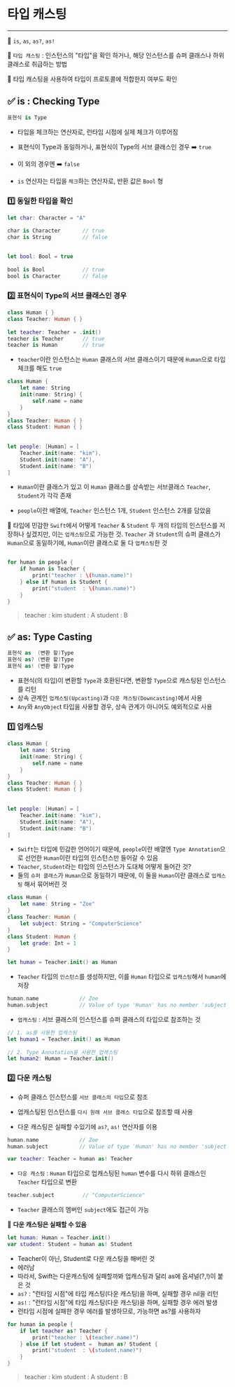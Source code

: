 # 타입 캐스팅
***

🌟 `is`, `as`, `as?`, `as!`

🌟 `타입 캐스팅` : 인스턴스의 "타입"을 확인 하거나, 해당 인스턴스를 슈퍼 클래스나 하위 클래스로 취급하는 방법

🌟 타입 캐스팅을 사용하여 타입이 프로토콜에 적합한지 여부도 확인

## ✅ is : Checking Type 
```swift
표현식 is Type
```

- 타입을 체크하는 연산자로, 런타임 시점에 실제 체크가 이루어짐

- 표현식이 Type과 동일하거나, 표현식이 Type의 서브 클래스인 경우 ➡️ `true`

- 이 외의 경우엔 ➡️ `false`

 - `is` 연산자는 타입을 `체크`하는 연산자로, 반환 값은 `Bool` 형
 
###  1️⃣ 동일한 타입을 확인
```swift
let char: Character = "A"

char is Character       // true
char is String          // false
 
 
let bool: Bool = true
 
bool is Bool            // true
bool is Character       // false
```

### 2️⃣ 표현식이 Type의 서브 클래스인 경우
```swift
class Human { }
class Teacher: Human { }
 
let teacher: Teacher = .init()
teacher is Teacher      // true
teacher is Human        // true
```
- `teacher`이란 인스턴스는 `Human` 클래스의 서브 클래스이기 때문에 `Human`으로 타입 체크를 해도 `true`

```swift
class Human {
    let name: String
    init(name: String) {
        self.name = name
    }
}
class Teacher: Human { }
class Student: Human { }
 
 
let people: [Human] = [
    Teacher.init(name: "kim"),
    Student.init(name: "A"),
    Student.init(name: "B")
]
```
- `Human`이란 클래스가 있고 이 `Human` 클래스를 상속받는 서브클래스 `Teacher`, `Student`가 각각 존재

- `people`이란 배열에, `Teacher` 인스턴스 1개, `Student` 인스턴스 2개를 담았음

🚨 타입에 민감한 `Swift`에서 어떻게 `Teacher` & `Student` 두 개의 타입의 인스턴스를 저장하나 싶겠지만, 이는 `업캐스팅`으로 가능한 것. `Teacher` 과 `Student`의 슈퍼 클래스가 `Human`으로 동일하기에, `Human`이란 클래스로 둘 다 `업캐스팅`한 것

```swift

for human in people {
    if human is Teacher {
        print("teacher : \(human.name)")
    } else if human is Student {
        print("student  : \(human.name)")
    }
}
```
> teacher : kim
student : A
student : B


## ✅ as: Type Casting

```swift
표현식 as  (변환 할)Type
표현식 as? (변환 할)Type
표현식 as! (변환 할)Type
```

- 표현식(의 타입)이 변환할 `Type`과 호환된다면, 변환할 `Type`으로 캐스팅된 인스턴스를 리턴
- 상속 관계인 `업캐스팅(Upcasting)`과 `다운 캐스팅(Downcasting)`에서 사용
- `Any`와 `AnyObjec`t 타입을 사용할 경우, 상속 관계가 아니어도 예외적으로 사용

### 1️⃣ 업캐스팅
```swift
class Human {
    let name: String
    init(name: String) {
        self.name = name
    }
}
class Teacher: Human { }
class Student: Human { }
 
 
let people: [Human] = [
    Teacher.init(name: "kim"),
    Student.init(name: "A"),
    Student.init(name: "B")
]
```
- `Swift`는 타입에 민감한 언어이기 때문에, `people`이란 배열엔 `Type Annotation`으로 선언한 `Human`이란 타입의 인스턴스만 들어갈 수 있음
- `Teacher`, `Student`라는 타입의 인스턴스가 도대체 어떻게 들어간 것?
- 둘의 `슈퍼 클래스`가 `Human`으로 동일하기 때문에, 이 둘을 `Human`이란 클래스로 `업캐스팅` 해서 묶어버린 것

```swift
class Human {
    let name: String = "Zoe"
}
class Teacher: Human {
    let subject: String = "ComputerScience"
}
class Student: Human {
    let grade: Int = 1
}
```

```swift
let human = Teacher.init() as Human
```

- `Teacher` 타입의 `인스턴스`를 생성하지만, 이를 `Human` 타입으로 `업캐스팅`해서 `human`에 저장


```swift
human.name             // Zoe
human.subject          // Value of type 'Human' has no member 'subject'
```

- `업캐스팅` : 서브 클래스의 인스턴스를 슈퍼 클래스의 타입으로 참조하는 것 

```swift
// 1. as를 사용한 업캐스팅
let human1 = Teacher.init() as Human
 
// 2. Type Annotation을 사용한 업캐스팅
let human2: Human = Teacher.init()
```

### 2️⃣ 다운 캐스팅
- 슈퍼 클래스 인스턴스를 `서브 클래스의 타입`으로 참조

- 업캐스팅된 인스턴스를 `다시 원래 서브 클래스 타입`으로 참조할 때 사용

- 다운 캐스팅은 실패할 수있기에 `as?`, `as!` 연산자를 이용


```swift
human.name             // Zoe
human.subject          // Value of type 'Human' has no member 'subject'
```

```swift
var teacher: Teacher = human as! Teacher
```

- `다운 캐스팅` : `Human` 타입으로 업캐스팅된 `human` 변수를 다시 하위 클래스인 `Teacher` 타입으로 변환


```swift
teacher.subject         // "ComputerScience"
```
- `Teacher` 클래스의 멤버인 `subject`에도 접근이 가능


🚨 **다운 캐스팅은 실패할 수 있음** 

```swift
let human: Human = Teacher.init()
var student: Student = human as! Student
```

- Teacher이 아닌, Student로 다운 캐스팅을 해버린 것
- 에러남
- 따라서, Swift는 다운캐스팅에 실패할까봐 업캐스팅과 달리 as에 옵셔널(?,!)이 붙은 것
-  `as?`  : "런타임 시점"에 타입 캐스팅(다운 캐스팅)을 하며, 실패할 경우 nil을 리턴
-  `as!`  : "런타임 시점"에 타입 캐스팅(다운 캐스팅)을 하며, 실패할 경우 에러 발생
- 런타임 시점에 실패한 경우 에러를 발생하므로, 가능하면 as?를 사용하자


```swift
for human in people {
    if let teacher as? Teacher {
        print("teacher : \(teacher.name)")
    } else if let student =  human as? Student {
        print("student  : \(student.name)")
    }
}
```

> teacher : kim
student : A
student : B
